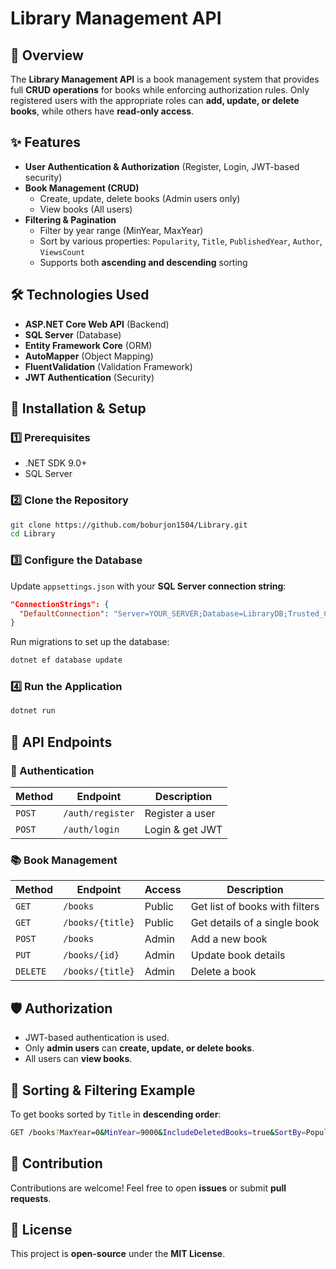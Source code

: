 # Library Management API

## 📌 Overview

The **Library Management API** is a book management system that provides full **CRUD operations** for books while enforcing authorization rules. Only registered users with the appropriate roles can **add, update, or delete books**, while others have **read-only access**.

## ✨ Features

- **User Authentication & Authorization** (Register, Login, JWT-based security)
- **Book Management (CRUD)**
  - Create, update, delete books (Admin users only)
  - View books (All users)
- **Filtering & Pagination**
  - Filter by year range (MinYear, MaxYear)
  - Sort by various properties: `Popularity`, `Title`, `PublishedYear`, `Author`, `ViewsCount`
  - Supports both **ascending and descending** sorting

## 🛠️ Technologies Used

- **ASP.NET Core Web API** (Backend)
- **SQL Server** (Database)
- **Entity Framework Core** (ORM)
- **AutoMapper** (Object Mapping)
- **FluentValidation** (Validation Framework)
- **JWT Authentication** (Security)

## 🚀 Installation & Setup

### 1️⃣ Prerequisites

- .NET SDK 9.0+
- SQL Server

### 2️⃣ Clone the Repository

```sh
git clone https://github.com/boburjon1504/Library.git
cd Library
```

### 3️⃣ Configure the Database

Update `appsettings.json` with your **SQL Server connection string**:

```json
"ConnectionStrings": {
  "DefaultConnection": "Server=YOUR_SERVER;Database=LibraryDB;Trusted_Connection=True;"
}
```

Run migrations to set up the database:

```sh
dotnet ef database update
```

### 4️⃣ Run the Application

```sh
dotnet run
```

## 📡 API Endpoints

### 🔐 Authentication

| Method | Endpoint         | Description     |
| ------ | ---------------- | --------------- |
| `POST` | `/auth/register` | Register a user |
| `POST` | `/auth/login`    | Login & get JWT |

### 📚 Book Management

| Method   | Endpoint         | Access | Description                    |
| -------- | ---------------- | ------ | ------------------------------ |
| `GET`    | `/books`         | Public | Get list of books with filters |
| `GET`    | `/books/{title}` | Public | Get details of a single book   |
| `POST`   | `/books`         | Admin  | Add a new book                 |
| `PUT`    | `/books/{id}`    | Admin  | Update book details            |
| `DELETE` | `/books/{title}` | Admin  | Delete a book                  |

## 🛡️ Authorization

- JWT-based authentication is used.
- Only **admin users** can **create, update, or delete books**.
- All users can **view books**.

## 📖 Sorting & Filtering Example

To get books sorted by `Title` in **descending order**:

```sh
GET /books?MaxYear=0&MinYear=9000&IncludeDeletedBooks=true&SortBy=Popularity&IsAscending=true&CurrentPage=1
```


## 🤝 Contribution

Contributions are welcome! Feel free to open **issues** or submit **pull requests**.

## 📜 License

This project is **open-source** under the **MIT License**.

